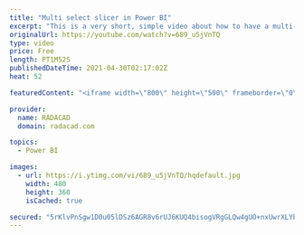 ```yaml
---
title: "Multi select slicer in Power BI"
excerpt: "This is a very short, simple video about how to have a multi-select slicer in Power BI. Power BI slicer is in fact multi-select by default, however, there is a very small option that if you set it, makes it even easier to use, let’s talk about it. read my article about this here: https://radacad.com/multi-select-slicer-in-power-bi"
originalUrl: https://youtube.com/watch?v=689_u5jVnTQ
type: video
price: Free
length: PT1M52S
publishedDateTime: 2021-04-30T02:17:02Z
heat: 52

featuredContent: "<iframe width=\"800\" height=\"500\" frameborder=\"0\" src=\"https://www.youtube.com/embed/689_u5jVnTQ\" allow=\"accelerometer; autoplay; encrypted-media; gyroscope; picture-in-picture\" allowfullscreen></iframe>"

provider:
  name: RADACAD
  domain: radacad.com

topics:
  - Power BI

images:
  - url: https://i.ytimg.com/vi/689_u5jVnTQ/hqdefault.jpg
    width: 480
    height: 360
    isCached: true

secured: "5rKlvPnSgw1D0u05lDSz6AGR8v6rUJ6KUQ4bisogVRgGLQw4gUO+nxUwrXLYblCJhyEea+PcKypiqwpCeI8nhJMh+6oIqFXaCOP3vGeRuEFCS0PhA5aB/gkfxcqcdpSlNUaBpOGwr5vNyYf+1bZ1ZZCtofLGYMo86U1MJUGDfFAmqD9eFel1PT43z7H1Iqlxzdx2JwqscERAWXNuKfSp/nfTfRx2FoxZlyBRNOV3effRDil9b+iPrlV7y/pjLy2N0kpYjizasXP052L7jr9KTQnc2JWiGpfPhQff7fFkjqkoy3/fiFqT2j4qHL4Zp0eOrtBtomH7WRIq+EVAIQT4Cj2DUoqTmGPBDupTJLgYiPVieN+S8kvpkxINbvUYq2iZIjOWPDwGudvLrb++A3oLj6jqKqEryE2up2U0kStHjIQ=;0j7GAyA84E8D4qnwUDpGeQ=="
---
```


